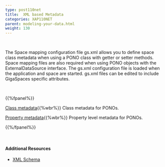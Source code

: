 ```yaml
---
type: post110net
title:  XML based Metadata
categories: XAP110NET
parent: modeling-your-data.html
weight: 130
---
```


<br>

The Space mapping configuration file gs.xml allows you to define space class metadata when using a PONO class with getter or setter methods. Space mapping files are also required when using PONO objects with the ExternalDataSource interface. The gs.xml configuration file is loaded when the application and space are started. gs.xml files can be edited to include GigaSpaces specific attributes.

<br>

{{%fpanel%}}

[Class metadata](./pono-xml-metadata-class.html){{%wbr%}}
Class metadata for PONOs.

[Property metadata](./pono-xml-metadata-attribute.html){{%wbr%}}
Property level metadata for PONOs.

{{%/fpanel%}}

<br>

#### Additional Resources

- [XML Schema](/api_documentation/xap-{{%currentversion%}}.html)


